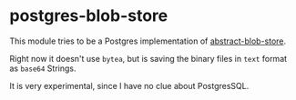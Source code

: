 # postgres-blob-store

This module tries to be a Postgres implementation of [abstract-blob-store](https://github.com/maxogden/abstract-blob-store).

Right now it doesn't use `bytea`, but is saving the binary files in `text` format as `base64`
Strings.

It is very experimental, since I have no clue about PostgresSQL.